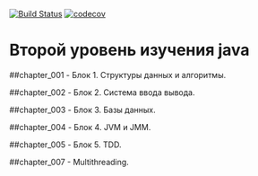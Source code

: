 [![Build Status](https://travis-ci.com/coffeeturbo/job4j_design.svg?branch=master)](https://travis-ci.com/coffeeturbo/job4j_design)
[![codecov](https://codecov.io/gh/coffeeturbo/job4j_design/branch/master/graph/badge.svg)](https://codecov.io/gh/coffeeturbo/job4j_design)
# Второй уровень изучения java 
##chapter_001 - Блок 1. Структуры данных и алгоритмы.

##сhapter_002 - Блок 2. Система ввода вывода.

##chapter_003 - Блок 3. Базы данных.

##chapter_004 - Блок 4. JVM и JMM.

##chapter_005 - Блок 5. TDD.

##chapter_007 - Multithreading.